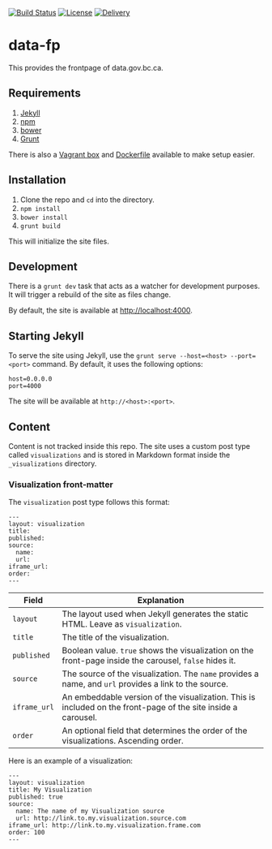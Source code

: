 [![Build Status](https://cis.data.gov.bc.ca/job/bcdc/job/data-fp/badge/icon)](https://cis.data.gov.bc.ca/job/bcdc/job/data-fp/)
[![License](https://img.shields.io/badge/license-MIT-blue.svg)](https://raw.githubusercontent.com/bcgov/data-fp/master/LICENSE)
[![Delivery](https://assets.bcdevexchange.org/images/badges/delivery.svg)](https://github.com/BCDevExchange/docs/blob/master/discussion/projectstates.md)

# data-fp

This provides the frontpage of data.gov.bc.ca.

## Requirements
1. [Jekyll][0]
2. [npm][1]
3. [bower][2]
4. [Grunt][3]

There is also a [Vagrant box][4] and [Dockerfile][5] available to make setup easier.

## Installation
1. Clone the repo and ```cd``` into the directory.
2. ```npm install```
3. ```bower install```
4. ```grunt build```

This will initialize the site files.

## Development

There is a ```grunt dev``` task that acts as a watcher for development purposes.  It will trigger a rebuild of the site as files change.

By default, the site is available at [http://localhost:4000](http://localhost:4000).

## Starting Jekyll

To serve the site using Jekyll, use the ```grunt serve --host=<host> --port=<port>``` command.  By default, it uses the following options:

```
host=0.0.0.0
port=4000
```

The site will be available at ```http://<host>:<port>```.

## Content

Content is not tracked inside this repo.  The site uses a custom post type called ```visualizations``` and is stored in Markdown format inside the ```_visualizations``` directory.

### Visualization front-matter

The ```visualization``` post type follows this format:

```
---
layout: visualization
title:
published:
source:
  name: 
  url: 
iframe_url: 
order: 
---
```

| Field 						| Explanation																										|
| ----------------------------- | ----------------------------------------------------------------------------------------------------------------- |
| ```layout```					| The layout used when Jekyll generates the static HTML.  Leave as ```visualization```.								|
| ```title```					| The title of the visualization.                                                    								|
| ```published```				| Boolean value.  ```true``` shows the visualization on the front-page inside the carousel, ```false``` hides it.	|
| ```source```					| The source of the visualization.  The ```name``` provides a name, and ```url``` provides a link to the source.	|
| ```iframe_url```				| An embeddable version of the visualization.  This is included on the front-page of the site inside a carousel.	|
| ```order```					| An optional field that determines the order of the visualizations.  Ascending order.								|


Here is an example of a visualization:

```
---
layout: visualization
title: My Visualization
published: true
source:
  name: The name of my Visualization source
  url: http://link.to.my.visualization.source.com
iframe_url: http://link.to.my.visualization.frame.com
order: 100
---
```

[0]: http://jekyllrb.com/
[1]: https://www.npmjs.com/
[2]: http://bower.io/
[3]: http://gruntjs.com/
[4]: https://github.com/bcgov/bcdc-devops/tree/master/data-fp
[5]: https://raw.githubusercontent.com/bcgov/data-fp/master/Dockerfile

